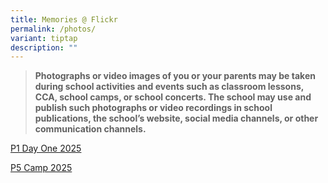```yaml
---
title: Memories @ Flickr
permalink: /photos/
variant: tiptap
description: ""
---
```

<blockquote>
<p><strong>Photographs or video images of you or your parents may be taken during school activities and events such as classroom lessons, CCA, school camps, or school concerts. The school may use and publish such photographs or video recordings in school publications, the school’s website, social media channels, or other communication channels.</strong>
</p>
</blockquote>
<p><a href="https://flic.kr/s/aHBqjBXa26" rel="noopener nofollow" target="_blank">P1 Day One 2025</a>
</p>
<p><a href="https://flic.kr/s/aHBqjBYZbN" rel="noopener nofollow" target="_blank">P5 Camp 2025</a>
</p>